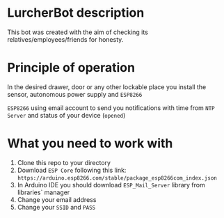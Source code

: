 # LurcherBot description
This bot was created with the aim of checking its relatives/employees/friends for honesty.

# Principle of operation

In the desired drawer, door or any other lockable place you install the sensor, autonomous power supply and `ESP8266`

`ESP8266` using email account to send you notifications with time from `NTP Server` and status of your device (`opened`)

# What you need to work with

1. Clone this repo to your directory
2. Download `ESP Core` following this link: `https://arduino.esp8266.com/stable/package_esp8266com_index.json`
3. In Arduino IDE you should download `ESP_Mail_Server` library from libraries` manager
4. Change your email address
5. Change your `SSID` and `PASS`

